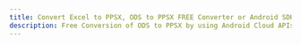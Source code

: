 ---title: Convert Excel to PPSX, ODS to PPSX FREE Converter or Android SDKdescription: Free Conversion of ODS to PPSX by using Android Cloud APIs & SDKs. Also Create, Edit & Render Microsoft Excel, CSV and SpreadsheetML worksheets or spreadsheet in the Cloud.---